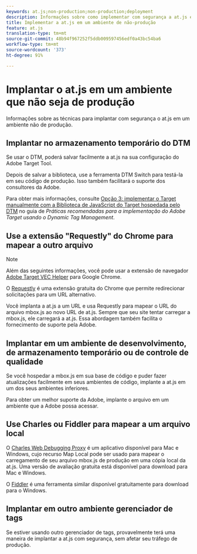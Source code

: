 ```yaml
---
keywords: at.js;non-production;non-production;deployment
description: Informações sobre como implementar com segurança a at.js em um ambiente de não-produção.
title: Implementar a at.js em um ambiente de não-produção
feature: at.js
translation-type: tm+mt
source-git-commit: 48b94f967252f5ddb009597456edf0a43bc54ba6
workflow-type: tm+mt
source-wordcount: '373'
ht-degree: 91%

---
```



# Implantar o at.js em um ambiente que não seja de produção

Informações sobre as técnicas para implantar com segurança o at.js em um ambiente não de produção.

## Implantar no armazenamento temporário do DTM

Se usar o DTM, poderá salvar facilmente a at.js na sua configuração do Adobe Target Tool.

Depois de salvar a biblioteca, use a ferramenta DTM Switch para testá-la em seu código de produção. Isso também facilitará o suporte dos consultores da Adobe.

Para obter mais informações, consulte [Opção 3: implementar o Target manualmente com a Biblioteca de JavaScript do Target hospedada pelo DTM](https://experienceleague.adobe.com/docs/dtm/implementing/target/add-target/t-implementing-target-manually-js-hosted-dtm.html) no guia de *Práticas recomendadas para a implementação do Adobe Target usando o Dynamic Tag Management*.

## Use a extensão &quot;Requestly&quot; do Chrome para mapear a outro arquivo

>[!NOTE]
>
>Além das seguintes informações, você pode usar a extensão de navegador [Adobe Target VEC Helper](/help/c-experiences/c-visual-experience-composer/r-troubleshoot-composer/vec-helper-browser-extension.md) para Google Chrome.

O [Requestly](https://chrome.google.com/webstore/detail/requestly/mdnleldcmiljblolnjhpnblkcekpdkpa?hl=en) é uma extensão gratuita do Chrome que permite redirecionar solicitações para um URL alternativo.

Você implanta a at.js a um URL e usa Requestly para mapear o URL do arquivo mbox.js ao novo URL de at.js. Sempre que seu site tentar carregar a mbox.js, ele carregará a at.js. Essa abordagem também facilita o fornecimento de suporte pela Adobe.

## Implantar em um ambiente de desenvolvimento, de armazenamento temporário ou de controle de qualidade

Se você hospedar a mbox.js em sua base de código e puder fazer atualizações facilmente em seus ambientes de código, implante a at.js em um dos seus ambientes inferiores.

Para obter um melhor suporte da Adobe, implante o arquivo em um ambiente que a Adobe possa acessar.

## Use Charles ou Fiddler para mapear a um arquivo local

O [Charles Web Debugging Proxy](https://www.charlesproxy.com/) é um aplicativo disponível para Mac e Windows, cujo recurso Map Local pode ser usado para mapear o carregamento de seu arquivo mbox.js de produção em uma cópia local da at.js. Uma versão de avaliação gratuita está disponível para download para Mac e Windows.

O [Fiddler](https://www.telerik.com/fiddler) é uma ferramenta similar disponível gratuitamente para download para o Windows.

## Implantar em outro ambiente gerenciador de tags

Se estiver usando outro gerenciador de tags, provavelmente terá uma maneira de implantar a at.js com segurança, sem afetar seu tráfego de produção.
